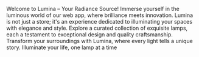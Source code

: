 Welcome to Lumina – Your Radiance Source! Immerse yourself in the luminous world of our web app, where brilliance meets innovation. Lumina is not just a store; it's an experience dedicated to illuminating your spaces with elegance and style. Explore a curated collection of exquisite lamps, each a testament to exceptional design and quality craftsmanship. Transform your surroundings with Lumina, where every light tells a unique story. Illuminate your life, one lamp at a time